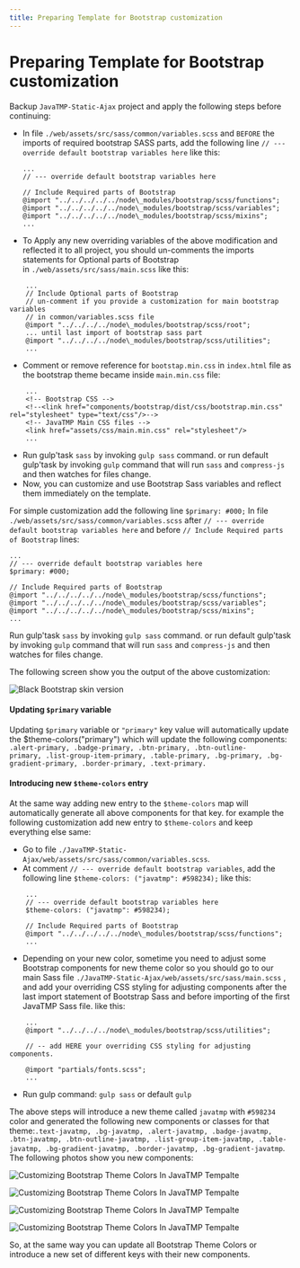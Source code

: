 ```yaml
---
title: Preparing Template for Bootstrap customization
---
```

# Preparing Template for Bootstrap customization
Backup `JavaTMP-Static-Ajax` project and apply the following steps before continuing:

*   In file `./web/assets/src/sass/common/variables.scss` and `BEFORE` the imports of required bootstrap SASS parts, add the following line `// --- override default bootstrap variables here` like this:
    ```
    ...
    // --- override default bootstrap variables here

    // Include Required parts of Bootstrap
    @import "../../../../../node\_modules/bootstrap/scss/functions";
    @import "../../../../../node\_modules/bootstrap/scss/variables";
    @import "../../../../../node\_modules/bootstrap/scss/mixins";
    ...
    ```
*   To Apply any new overriding variables of the above modification and reflected it to all project, you should un-comments the imports statements for Optional parts of Bootstrap in `./web/assets/src/sass/main.scss` like this:
```
    ...
    // Include Optional parts of Bootstrap
    // un-comment if you provide a customization for main bootstrap variables
    // in common/variables.scss file
    @import "../../../../node\_modules/bootstrap/scss/root";
    ... until last import of bootstrap sass part
    @import "../../../../node\_modules/bootstrap/scss/utilities";
    ...
```
*   Comment or remove reference for `bootstap.min.css` in `index.html` file as the bootstrap theme became inside `main.min.css` file:
```
    ...
    <!-- Bootstrap CSS -->
    <!--<link href="components/bootstrap/dist/css/bootstrap.min.css" rel="stylesheet" type="text/css"/>-->
    <!-- JavaTMP Main CSS files -->
    <link href="assets/css/main.min.css" rel="stylesheet"/>
    ...
```
*   Run gulp'task `sass` by invoking `gulp sass` command. or run default gulp'task by invoking `gulp` command that will run `sass` and `compress-js` and then watches for files change.
*   Now, you can customize and use Bootstrap Sass variables and reflect them immediately on the template.

For simple customization add the following line `$primary: #000;` In file `./web/assets/src/sass/common/variables.scss` after `// --- override default bootstrap variables here` and before `// Include Required parts of Bootstrap` lines: 
```
...
// --- override default bootstrap variables here
$primary: #000;

// Include Required parts of Bootstrap
@import "../../../../../node\_modules/bootstrap/scss/functions";
@import "../../../../../node\_modules/bootstrap/scss/variables";
@import "../../../../../node\_modules/bootstrap/scss/mixins";
...
```
Run gulp'task `sass` by invoking `gulp sass` command. or run default gulp'task by invoking `gulp` command that will run `sass` and `compress-js` and then watches for files change.

The following screen show you the output of the above customization:

![Black Bootstrap skin version](/assets/img/JavaTMP-Java-Bootstrap-Dashboard-Admin-Template-Simple-Customization.jpg)

#### Updating `$primary` variable

Updating `$primary` variable or `"primary"` key value will automatically update the $theme-colors("primary") which will update the following components: `.alert-primary, .badge-primary, .btn-primary, .btn-outline-primary, .list-group-item-primary, .table-primary, .bg-primary, .bg-gradient-primary, .border-primary, .text-primary.`

#### Introducing new `$theme-colors` entry

At the same way adding new entry to the `$theme-colors` map will automatically generate all above components for that key. for example the following customization add new entry to `$theme-colors` and keep everything else same:

*   Go to file `./JavaTMP-Static-Ajax/web/assets/src/sass/common/variables.scss`.
*   At comment `// --- override default bootstrap variables`, add the following line `$theme-colors: ("javatmp": #598234);` like this:
```
    ...
    // --- override default bootstrap variables here
    $theme-colors: ("javatmp": #598234);

    // Include Required parts of Bootstrap
    @import "../../../../../node\_modules/bootstrap/scss/functions";
    ...
```
*   Depending on your new color, sometime you need to adjust some Bootstrap components for new theme color so you should go to our main Sass file `./JavaTMP-Static-Ajax/web/assets/src/sass/main.scss` , and add your overriding CSS styling for adjusting components after the last import statement of Bootstrap Sass and before importing of the first JavaTMP Sass file. like this:
```
    ...
    @import "../../../../node\_modules/bootstrap/scss/utilities";

    // -- add HERE your overriding CSS styling for adjusting components.

    @import "partials/fonts.scss";
    ...
```
*   Run gulp command: `gulp sass` or default `gulp`

The above steps will introduce a new theme called `javatmp` with `#598234` color and generated the following new components or classes for that theme:`.text-javatmp, .bg-javatmp, .alert-javatmp, .badge-javatmp, .btn-javatmp, .btn-outline-javatmp, .list-group-item-javatmp, .table-javatmp, .bg-gradient-javatmp, .border-javatmp, .bg-gradient-javatmp`. The following photos show you new components:

![Customizing Bootstrap Theme Colors In JavaTMP Tempalte](//cdn.shopify.com/s/files/1/2570/3194/files/customize-bootstrap-theme-color-in-javatmp-1_1024x1024.JPG?v=1516090852)

![Customizing Bootstrap Theme Colors In JavaTMP Tempalte](//cdn.shopify.com/s/files/1/2570/3194/files/customize-bootstrap-theme-color-in-javatmp-2_1024x1024.JPG?v=1516090902)

![Customizing Bootstrap Theme Colors In JavaTMP Tempalte](//cdn.shopify.com/s/files/1/2570/3194/files/customize-bootstrap-theme-color-in-javatmp-3_1024x1024.JPG?v=1516090933)

![Customizing Bootstrap Theme Colors In JavaTMP Tempalte](//cdn.shopify.com/s/files/1/2570/3194/files/customize-bootstrap-theme-color-in-javatmp-4_1024x1024.JPG?v=1516090949)

So, at the same way you can update all Bootstrap Theme Colors or introduce a new set of different keys with their new components.

